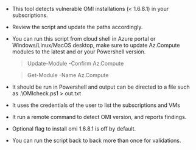 - This tool detects vulnerable OMI installations (< 1.6.8.1) in your subscriptions.

- Review the script and update the paths accordingly.

- You can run this script from cloud shell in Azure portal or Windows/Linux/MacOS desktop, make sure to update Az.Compute modules to the latest and or your Powershell version.

  > Update-Module -Confirm Az.Compute

  > Get-Module -Name Az.Compute

- It should be run in Powershell and output can be directed to a file such as .\OMIcheck.ps1 > out.txt

- It uses the credentials of the user to list the subscriptions and VMs

- It run a remote command to detect OMI version, and reports findings.

- Optional flag to install omi 1.6.8.1 is off by default.

- You can run the script back to back more than once for validations.